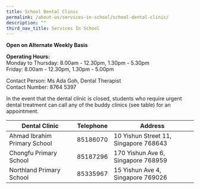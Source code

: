```yaml
---
title: School Dental Clinic
permalink: /about-us/services-in-school/school-dental-clinic/
description: ""
third_nav_title: Services In School
---
```

**Open on Alternate Weekly Basis**

**Operating Hours:**
<br>Monday to Thursday: 8.00am - 12.30pm, 1.30pm - 5.30pm
<br>Friday: 8.00am - 12.30pm, 1.30pm - 5.00pm
 
Contact Person: Ms Ada Goh, Dental Therapist
<br>Contact Number: 8764 5397

In the event that the dental clinic is closed, students who require urgent dental treatment can call any of the buddy clinics (see table) for an appointment.

| Dental Clinic | Telephone | Address |
|--------|----------|----------------|
| Ahmad Ibrahim Primary School | 85186070 | 10 Yishun Street 11, Singapore 768643 |
| Chongfu Primary School | 85187296 | 170 Yishun Ave 6, Singapore 768959 |
| Northland Primary School | 85335967 | 15 Yishun Ave 4, Singapore 769026 |